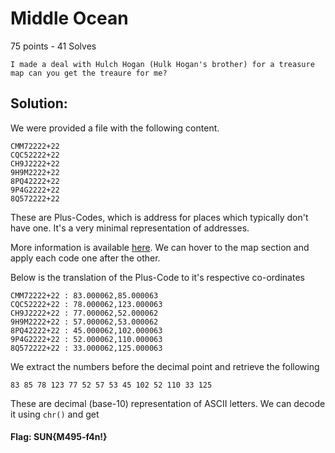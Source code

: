# Middle Ocean

75 points - 41 Solves

```
I made a deal with Hulch Hogan (Hulk Hogan's brother) for a treasure map can you get the treaure for me?
```


## Solution:

We were provided a file with the following content.

```
CMM72222+22
CQC52222+22
CH9J2222+22
9H9M2222+22
8PQ42222+22
9P4G2222+22
8Q572222+22
```

These are Plus-Codes, which is address for places which typically don't have one. It's a very minimal representation of addresses.

More information is available [here](https://plus.codes/). We can hover to the map section and apply each code one after the other.

Below is the translation of the Plus-Code to it's respective co-ordinates

```
CMM72222+22 : 83.000062,85.000063
CQC52222+22 : 78.000062,123.000063
CH9J2222+22 : 77.000062,52.000062
9H9M2222+22 : 57.000062,53.000062
8PQ42222+22 : 45.000062,102.000063
9P4G2222+22 : 52.000062,110.000063
8Q572222+22 : 33.000062,125.000063
```

We extract the numbers before the decimal point and retrieve the following

```
83 85 78 123 77 52 57 53 45 102 52 110 33 125
```

These are decimal (base-10) representation of ASCII letters. We can decode it using `chr()` and get

#### Flag: SUN{M495-f4n!}
